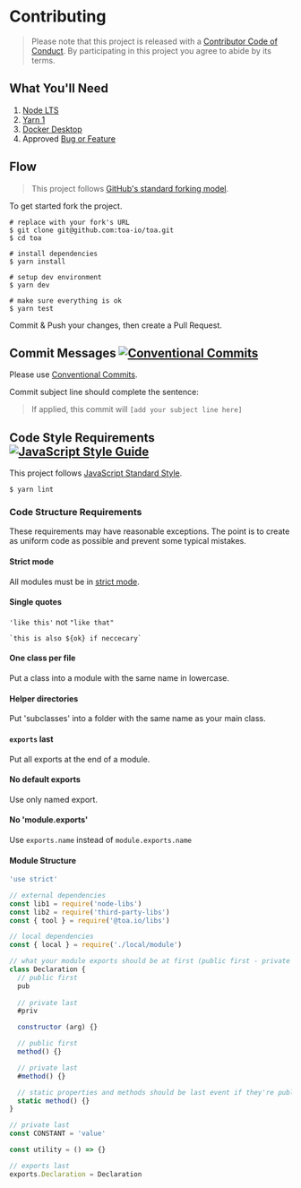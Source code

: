 # Contributing

> Please note that this project is released with a [Contributor Code of Conduct](./CONDUCT.md).
> By participating in this project you agree to abide by its terms.

## What You'll Need

1. [Node LTS](https://nodejs.org/)
2. [Yarn 1](https://yarnpkg.com/getting-started/install)
3. [Docker Desktop](https://www.docker.com/get-started)
4. Approved [Bug or Feature](https://github.com/toa-io/toa/issues)

## Flow

> This project follows [GitHub's standard forking model](https://guides.github.com/activities/forking/).

To get started fork the project.

```shell
# replace with your fork's URL
$ git clone git@github.com:toa-io/toa.git
$ cd toa

# install dependencies
$ yarn install

# setup dev environment
$ yarn dev

# make sure everything is ok
$ yarn test
```

Commit & Push your changes, then create a Pull Request.

## Commit Messages [![Conventional Commits](https://img.shields.io/badge/Conventional%20Commits-1.0.0-brightgreen.svg)](https://conventionalcommits.org)

Please use [Conventional Commits](https://www.conventionalcommits.org/en/v1.0.0/).

Commit subject line should complete the sentence:
> If applied, this commit will `[add your subject line here]`

## Code Style Requirements [![JavaScript Style Guide](https://img.shields.io/badge/code_style-standard-brightgreen.svg)](https://standardjs.com)

This project follows [JavaScript Standard Style](https://standardjs.com).

```shell
$ yarn lint
```

### Code Structure Requirements

These requirements may have reasonable exceptions. The point is to create as uniform code as possible and prevent some
typical mistakes.

#### Strict mode

All modules must be in [strict mode](https://developer.mozilla.org/en-US/docs/Web/JavaScript/Reference/Strict_mode).

#### Single quotes

`'like this'` not `"like that"`

`` `this is also ${ok} if neccecary`  ``

#### One class per file

Put a class into a module with the same name in lowercase.

#### Helper directories

Put 'subclasses' into a folder with the same name as your main class.

#### `exports` last

Put all exports at the end of a module.

#### No default exports

Use only named export.

#### No 'module.exports'

Use `exports.name` instead of `module.exports.name`

#### Module Structure

```javascript
'use strict'

// external dependencies
const lib1 = require('node-libs')
const lib2 = require('third-party-libs')
const { tool } = require('@toa.io/libs')

// local dependencies
const { local } = require('./local/module')

// what your module exports should be at first (public first - private last)
class Declaration {
  // public first
  pub
  
  // private last
  #priv

  constructor (arg) {}

  // public first
  method() {}

  // private last
  #method() {}

  // static properties and methods should be last event if they're public
  static method() {}
}

// private last
const CONSTANT = 'value'

const utility = () => {}

// exports last
exports.Declaration = Declaration
```
